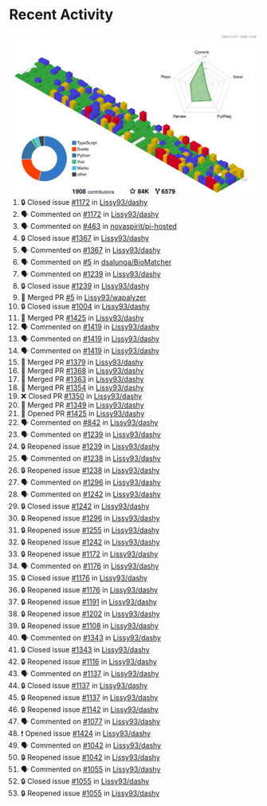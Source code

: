 # Recent Activity

<!-- Summary card -->
<a href="https://github.com/Lissy93/Lissy93/blob/master/METRICS.md">
  <img
    align="right"
    width="500"
    alt="Profile data, generated with yoshi389111/github-profile-3d-contrib"
    src="https://raw.githubusercontent.com/Lissy93/Lissy93/master/profile-3d-contrib/profile-gitblock.svg"
  />
</a>

<!--START_SECTION:activity-->
1. 🔒 Closed issue [#1172](https://github.com/Lissy93/dashy/issues/1172) in [Lissy93/dashy](https://github.com/Lissy93/dashy)
2. 🗣 Commented on [#1172](https://github.com/Lissy93/dashy/issues/1172) in [Lissy93/dashy](https://github.com/Lissy93/dashy)
3. 🗣 Commented on [#463](https://github.com/novaspirit/pi-hosted/issues/463) in [novaspirit/pi-hosted](https://github.com/novaspirit/pi-hosted)
4. 🔒 Closed issue [#1367](https://github.com/Lissy93/dashy/issues/1367) in [Lissy93/dashy](https://github.com/Lissy93/dashy)
5. 🗣 Commented on [#1367](https://github.com/Lissy93/dashy/issues/1367) in [Lissy93/dashy](https://github.com/Lissy93/dashy)
6. 🗣 Commented on [#5](https://github.com/dsalunga/BioMatcher/issues/5) in [dsalunga/BioMatcher](https://github.com/dsalunga/BioMatcher)
7. 🗣 Commented on [#1239](https://github.com/Lissy93/dashy/issues/1239) in [Lissy93/dashy](https://github.com/Lissy93/dashy)
8. 🔒 Closed issue [#1239](https://github.com/Lissy93/dashy/issues/1239) in [Lissy93/dashy](https://github.com/Lissy93/dashy)
9. 🎉 Merged PR [#5](https://github.com/Lissy93/wapalyzer/pull/5) in [Lissy93/wapalyzer](https://github.com/Lissy93/wapalyzer)
10. 🔒 Closed issue [#1004](https://github.com/Lissy93/dashy/issues/1004) in [Lissy93/dashy](https://github.com/Lissy93/dashy)
11. 🎉 Merged PR [#1425](https://github.com/Lissy93/dashy/pull/1425) in [Lissy93/dashy](https://github.com/Lissy93/dashy)
12. 🗣 Commented on [#1419](https://github.com/Lissy93/dashy/issues/1419) in [Lissy93/dashy](https://github.com/Lissy93/dashy)
13. 🗣 Commented on [#1419](https://github.com/Lissy93/dashy/issues/1419) in [Lissy93/dashy](https://github.com/Lissy93/dashy)
14. 🗣 Commented on [#1419](https://github.com/Lissy93/dashy/issues/1419) in [Lissy93/dashy](https://github.com/Lissy93/dashy)
15. 🎉 Merged PR [#1379](https://github.com/Lissy93/dashy/pull/1379) in [Lissy93/dashy](https://github.com/Lissy93/dashy)
16. 🎉 Merged PR [#1368](https://github.com/Lissy93/dashy/pull/1368) in [Lissy93/dashy](https://github.com/Lissy93/dashy)
17. 🎉 Merged PR [#1363](https://github.com/Lissy93/dashy/pull/1363) in [Lissy93/dashy](https://github.com/Lissy93/dashy)
18. 🎉 Merged PR [#1354](https://github.com/Lissy93/dashy/pull/1354) in [Lissy93/dashy](https://github.com/Lissy93/dashy)
19. ❌ Closed PR [#1350](https://github.com/Lissy93/dashy/pull/1350) in [Lissy93/dashy](https://github.com/Lissy93/dashy)
20. 🎉 Merged PR [#1349](https://github.com/Lissy93/dashy/pull/1349) in [Lissy93/dashy](https://github.com/Lissy93/dashy)
21. 💪 Opened PR [#1425](https://github.com/Lissy93/dashy/pull/1425) in [Lissy93/dashy](https://github.com/Lissy93/dashy)
22. 🗣 Commented on [#842](https://github.com/Lissy93/dashy/issues/842) in [Lissy93/dashy](https://github.com/Lissy93/dashy)
23. 🗣 Commented on [#1239](https://github.com/Lissy93/dashy/issues/1239) in [Lissy93/dashy](https://github.com/Lissy93/dashy)
24. 🔒 Reopened issue [#1239](https://github.com/Lissy93/dashy/issues/1239) in [Lissy93/dashy](https://github.com/Lissy93/dashy)
25. 🗣 Commented on [#1238](https://github.com/Lissy93/dashy/issues/1238) in [Lissy93/dashy](https://github.com/Lissy93/dashy)
26. 🔒 Reopened issue [#1238](https://github.com/Lissy93/dashy/issues/1238) in [Lissy93/dashy](https://github.com/Lissy93/dashy)
27. 🗣 Commented on [#1296](https://github.com/Lissy93/dashy/issues/1296) in [Lissy93/dashy](https://github.com/Lissy93/dashy)
28. 🗣 Commented on [#1242](https://github.com/Lissy93/dashy/issues/1242) in [Lissy93/dashy](https://github.com/Lissy93/dashy)
29. 🔒 Closed issue [#1242](https://github.com/Lissy93/dashy/issues/1242) in [Lissy93/dashy](https://github.com/Lissy93/dashy)
30. 🔒 Reopened issue [#1296](https://github.com/Lissy93/dashy/issues/1296) in [Lissy93/dashy](https://github.com/Lissy93/dashy)
31. 🔒 Reopened issue [#1255](https://github.com/Lissy93/dashy/issues/1255) in [Lissy93/dashy](https://github.com/Lissy93/dashy)
32. 🔒 Reopened issue [#1242](https://github.com/Lissy93/dashy/issues/1242) in [Lissy93/dashy](https://github.com/Lissy93/dashy)
33. 🔒 Reopened issue [#1172](https://github.com/Lissy93/dashy/issues/1172) in [Lissy93/dashy](https://github.com/Lissy93/dashy)
34. 🗣 Commented on [#1176](https://github.com/Lissy93/dashy/issues/1176) in [Lissy93/dashy](https://github.com/Lissy93/dashy)
35. 🔒 Closed issue [#1176](https://github.com/Lissy93/dashy/issues/1176) in [Lissy93/dashy](https://github.com/Lissy93/dashy)
36. 🔒 Reopened issue [#1176](https://github.com/Lissy93/dashy/issues/1176) in [Lissy93/dashy](https://github.com/Lissy93/dashy)
37. 🔒 Reopened issue [#1191](https://github.com/Lissy93/dashy/issues/1191) in [Lissy93/dashy](https://github.com/Lissy93/dashy)
38. 🔒 Reopened issue [#1202](https://github.com/Lissy93/dashy/issues/1202) in [Lissy93/dashy](https://github.com/Lissy93/dashy)
39. 🔒 Reopened issue [#1108](https://github.com/Lissy93/dashy/issues/1108) in [Lissy93/dashy](https://github.com/Lissy93/dashy)
40. 🗣 Commented on [#1343](https://github.com/Lissy93/dashy/issues/1343) in [Lissy93/dashy](https://github.com/Lissy93/dashy)
41. 🔒 Closed issue [#1343](https://github.com/Lissy93/dashy/issues/1343) in [Lissy93/dashy](https://github.com/Lissy93/dashy)
42. 🔒 Reopened issue [#1116](https://github.com/Lissy93/dashy/issues/1116) in [Lissy93/dashy](https://github.com/Lissy93/dashy)
43. 🗣 Commented on [#1137](https://github.com/Lissy93/dashy/issues/1137) in [Lissy93/dashy](https://github.com/Lissy93/dashy)
44. 🔒 Closed issue [#1137](https://github.com/Lissy93/dashy/issues/1137) in [Lissy93/dashy](https://github.com/Lissy93/dashy)
45. 🔒 Reopened issue [#1137](https://github.com/Lissy93/dashy/issues/1137) in [Lissy93/dashy](https://github.com/Lissy93/dashy)
46. 🔒 Reopened issue [#1142](https://github.com/Lissy93/dashy/issues/1142) in [Lissy93/dashy](https://github.com/Lissy93/dashy)
47. 🗣 Commented on [#1077](https://github.com/Lissy93/dashy/issues/1077) in [Lissy93/dashy](https://github.com/Lissy93/dashy)
48. ❗ Opened issue [#1424](https://github.com/Lissy93/dashy/issues/1424) in [Lissy93/dashy](https://github.com/Lissy93/dashy)
49. 🗣 Commented on [#1042](https://github.com/Lissy93/dashy/issues/1042) in [Lissy93/dashy](https://github.com/Lissy93/dashy)
50. 🔒 Reopened issue [#1042](https://github.com/Lissy93/dashy/issues/1042) in [Lissy93/dashy](https://github.com/Lissy93/dashy)
51. 🗣 Commented on [#1055](https://github.com/Lissy93/dashy/issues/1055) in [Lissy93/dashy](https://github.com/Lissy93/dashy)
52. 🔒 Closed issue [#1055](https://github.com/Lissy93/dashy/issues/1055) in [Lissy93/dashy](https://github.com/Lissy93/dashy)
53. 🔒 Reopened issue [#1055](https://github.com/Lissy93/dashy/issues/1055) in [Lissy93/dashy](https://github.com/Lissy93/dashy)
<!--END_SECTION:activity-->
